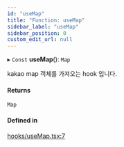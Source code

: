```yaml
---
id: "useMap"
title: "Function: useMap"
sidebar_label: "useMap"
sidebar_position: 0
custom_edit_url: null
---
```


▸ `Const` **useMap**(): `Map`

kakao map 객체를 가져오는 hook 입니다.

#### Returns

`Map`

#### Defined in

[hooks/useMap.tsx:7](https://github.com/JaeSeoKim/react-kakao-maps/blob/2648067/src/hooks/useMap.tsx#L7)
